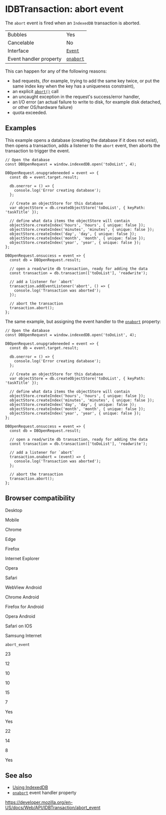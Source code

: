 # IDBTransaction: abort event

The `abort` event is fired when an `IndexedDB` transaction is aborted.

<table><tbody><tr class="odd"><td>Bubbles</td><td>Yes</td></tr><tr class="even"><td>Cancelable</td><td>No</td></tr><tr class="odd"><td>Interface</td><td><a href="../event"><code>Event</code></a></td></tr><tr class="even"><td>Event handler property</td><td><a href="onabort"><code>onabort</code></a></td></tr></tbody></table>

This can happen for any of the following reasons:

- bad requests, (for example, trying to add the same key twice, or put the same index key when the key has a uniqueness constraint),
- an explicit [`abort()`](abort) call
- an uncaught exception in the request's success/error handler,
- an I/O error (an actual failure to write to disk, for example disk detached, or other OS/hardware failure)
- quota exceeded.

## Examples

This example opens a database (creating the database if it does not exist), then opens a transaction, adds a listener to the `abort` event, then aborts the transaction to trigger the event.

    // Open the database
    const DBOpenRequest = window.indexedDB.open('toDoList', 4);

    DBOpenRequest.onupgradeneeded = event => {
      const db = event.target.result;

      db.onerror = () => {
        console.log('Error creating database');
      };

      // Create an objectStore for this database
      var objectStore = db.createObjectStore('toDoList', { keyPath: 'taskTitle' });

      // define what data items the objectStore will contain
      objectStore.createIndex('hours', 'hours', { unique: false });
      objectStore.createIndex('minutes', 'minutes', { unique: false });
      objectStore.createIndex('day', 'day', { unique: false });
      objectStore.createIndex('month', 'month', { unique: false });
      objectStore.createIndex('year', 'year', { unique: false });
    };

    DBOpenRequest.onsuccess = event => {
      const db = DBOpenRequest.result;

      // open a read/write db transaction, ready for adding the data
      const transaction = db.transaction(['toDoList'], 'readwrite');

      // add a listener for `abort`
      transaction.addEventListener('abort', () => {
        console.log('Transaction was aborted');
      });

      // abort the transaction
      transaction.abort();
    };

The same example, but assigning the event handler to the [`onabort`](onabort) property:

    // Open the database
    const DBOpenRequest = window.indexedDB.open('toDoList', 4);

    DBOpenRequest.onupgradeneeded = event => {
      const db = event.target.result;

      db.onerror = () => {
        console.log('Error creating database');
      };

      // Create an objectStore for this database
      var objectStore = db.createObjectStore('toDoList', { keyPath: 'taskTitle' });

      // define what data items the objectStore will contain
      objectStore.createIndex('hours', 'hours', { unique: false });
      objectStore.createIndex('minutes', 'minutes', { unique: false });
      objectStore.createIndex('day', 'day', { unique: false });
      objectStore.createIndex('month', 'month', { unique: false });
      objectStore.createIndex('year', 'year', { unique: false });
    };

    DBOpenRequest.onsuccess = event => {
      const db = DBOpenRequest.result;

      // open a read/write db transaction, ready for adding the data
      const transaction = db.transaction(['toDoList'], 'readwrite');

      // add a listener for `abort`
      transaction.onabort = (event) => {
        console.log('Transaction was aborted');
      };

      // abort the transaction
      transaction.abort();
    };

## Browser compatibility

Desktop

Mobile

Chrome

Edge

Firefox

Internet Explorer

Opera

Safari

WebView Android

Chrome Android

Firefox for Android

Opera Android

Safari on IOS

Samsung Internet

`abort_event`

23

12

10

10

15

7

Yes

Yes

22

14

8

Yes

## See also

- [Using IndexedDB](../indexeddb_api/using_indexeddb)
- [`onabort`](onabort) event handler property

<a href="https://developer.mozilla.org/en-US/docs/Web/API/IDBTransaction/abort_event" class="_attribution-link">https://developer.mozilla.org/en-US/docs/Web/API/IDBTransaction/abort_event</a>
